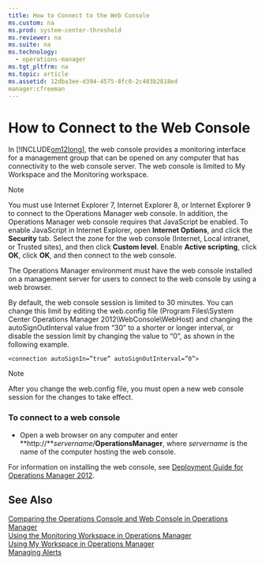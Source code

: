 ```yaml
---
title: How to Connect to the Web Console
ms.custom: na
ms.prod: system-center-threshold
ms.reviewer: na
ms.suite: na
ms.technology: 
  - operations-manager
ms.tgt_pltfrm: na
ms.topic: article
ms.assetid: 12dba3ee-d394-4575-8fc0-2c403b2818ed
manager:cfreeman
---
```

# How to Connect to the Web Console
In [!INCLUDE[om12long](../../om/manage//om12long_md.md)], the web console provides a monitoring interface for a management group that can be opened on any computer that has connectivity to the web console server. The web console is limited to My Workspace and the Monitoring workspace.  
  
> [!NOTE]  
> You must use Internet Explorer 7, Internet Explorer 8, or Internet Explorer 9 to connect to the Operations Manager web console. In addition, the Operations Manager web console requires that JavaScript be enabled. To enable JavaScript in Internet Explorer, open **Internet Options**, and click the **Security** tab. Select the zone for the web console \(Internet, Local intranet, or Trusted sites\), and then click **Custom level**. Enable **Active scripting**, click **OK**, click **OK**, and then connect to the web console.  
  
The Operations Manager environment must have the web console installed on a management server for users to connect to the web console by using a web browser.  
  
By default, the web console session is limited to 30 minutes. You can change this limit by editing the web.config file \(Program Files\\System Center Operations Manager 2012\\WebConsole\\WebHost\) and changing the autoSignOutInterval value from “30” to a shorter or longer interval, or disable the session limit by changing the value to “0”, as shown in the following example.  
  
```  
<connection autoSignIn=”true” autoSignOutInterval=”0”>  
```  
  
> [!NOTE]  
> After you change the web.config file, you must open a new web console session for the changes to take effect.  
  
### To connect to a web console  
  
-   Open a web browser on any computer and enter **http:\/\/***servername*\/**OperationsManager**, where *servername* is the name of the computer hosting the web console.  
  
For information on installing the web console, see [Deployment Guide for Operations Manager 2012](http://go.microsoft.com/fwlink/p/?LinkID=213291).  
  
## See Also  
[Comparing the Operations Console and Web Console in Operations Manager](../../om/manage/Comparing-the-Operations-Console-and-Web-Console-in-Operations-Manager.md)  
[Using the Monitoring Workspace in Operations Manager](../../om/manage/Using-the-Monitoring-Workspace-in-Operations-Manager.md)  
[Using My Workspace in Operations Manager](../../om/manage/Using-My-Workspace-in-Operations-Manager.md)  
[Managing Alerts](../../om/manage/Managing-Alerts.md)  
  
